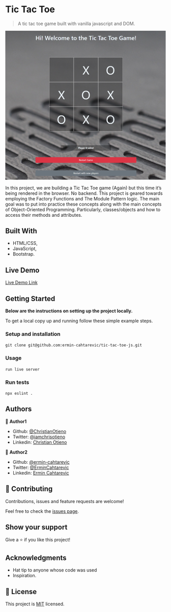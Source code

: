# Tic Tac Toe

> A tic tac toe game built with vanilla javascript and DOM.

![screenshot](./src/img/screenshot.png)

In this project, we are building a Tic Tac Toe game (Again) but this time it’s being rendered in the browser. No backend. This project is geared towards employing the Factory Functions and The Module Pattern logic. The main goal was to put into practice these concepts along with the main concepts of Object-Oriented Programming. Particularly, classes/objects and how to access their methods and attributes.

## Built With

- HTML/CSS,
- JavaScript,
- Bootstrap.

## Live Demo

[Live Demo Link](https://raw.githack.com/ermin-cahtarevic/tic-tac-toe-js/develop/index.html)

## Getting Started

**Below are the instructions on setting up the project locally.**

To get a local copy up and running follow these simple example steps.

### Setup and installation

```
git clone git@github.com:ermin-cahtarevic/tic-tac-toe-js.git
```

### Usage

```
run live server
```

### Run tests

```
npx eslint .
```

## Authors

👤 **Author1**

- Github: [@ChristianOtieno](https://github.com/ChristianOtieno)
- Twitter: [@iamchrisotieno](https://twitter.com/iamchrisotieno)
- Linkedin: [Christian Otieno](https://linkedin.com/linkedinhandle)

👤 **Author2**

- Github: [@ermin-cahtarevic](https://github.com/ermin-cahtarevic)
- Twitter: [@ErminCahtarevic](https://twitter.com/ErminCahtarevic)
- Linkedin: [Ermin Cahtarevic](https://www.linkedin.com/in/ermincahtarevic/)

## 🤝 Contributing

Contributions, issues and feature requests are welcome!

Feel free to check the [issues page](https://github.com/ermin-cahtarevic/tic-tac-toe-js/issues).

## Show your support

Give a ⭐️ if you like this project!

## Acknowledgments

- Hat tip to anyone whose code was used
- Inspiration.

## 📝 License

This project is [MIT](https://opensource.org/licenses/MIT) licensed.
